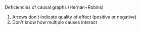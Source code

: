 ---
---

Deficiencies of causal graphs (Hernan+Robins)
1. Arrows don't indicate quality of effect (positive or negative)
2. Don't know how multiple causes interact
